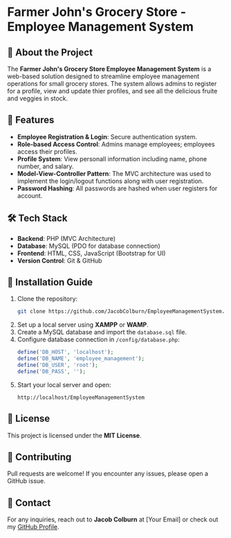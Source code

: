 # Farmer John's Grocery Store - Employee Management System

## 🏪 About the Project
The **Farmer John's Grocery Store Employee Management System** is a web-based solution designed to streamline employee management operations for small grocery stores. The system allows admins to register for a profile, view and update thier profiles, and see all the delicious fruite and veggies in stock.

## 📌 Features
- **Employee Registration & Login**: Secure authentication system.
- **Role-based Access Control**: Admins manage employees; employees access their profiles.
- **Profile System**: View personall information including name, phone number, and salary.
- **Model-View-Controller Pattern**: The MVC architecture was used to implement the login/logout functions along with user registration.
- **Password Hashing**: All passwords are hashed when user registers for account.

## 🛠️ Tech Stack
- **Backend**: PHP (MVC Architecture)
- **Database**: MySQL (PDO for database connection)
- **Frontend**: HTML, CSS, JavaScript (Bootstrap for UI)
- **Version Control**: Git & GitHub

## 📖 Installation Guide
1. Clone the repository:
   ```sh
   git clone https://github.com/JacobColburn/EmployeeManagementSystem.git
   ```
2. Set up a local server using **XAMPP** or **WAMP**.
3. Create a MySQL database and import the `database.sql` file.
4. Configure database connection in `/config/database.php`:
   ```php
   define('DB_HOST', 'localhost');
   define('DB_NAME', 'employee_management');
   define('DB_USER', 'root');
   define('DB_PASS', '');
   ```
5. Start your local server and open:
   ```
   http://localhost/EmployeeManagementSystem
   ```

## 📜 License
This project is licensed under the **MIT License**.

## 🤝 Contributing
Pull requests are welcome! If you encounter any issues, please open a GitHub issue.

## 📩 Contact
For any inquiries, reach out to **Jacob Colburn** at [Your Email] or check out my [GitHub Profile](https://github.com/JacobColburn).
